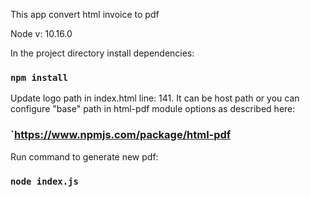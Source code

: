 This app convert html invoice to pdf

Node v: 10.16.0

In the project directory install dependencies:

### `npm install`

Update logo path in index.html line: 141. It can be host path or you can configure "base" path in html-pdf module options as described here: 

### `https://www.npmjs.com/package/html-pdf

Run command to generate new pdf:

### `node index.js`